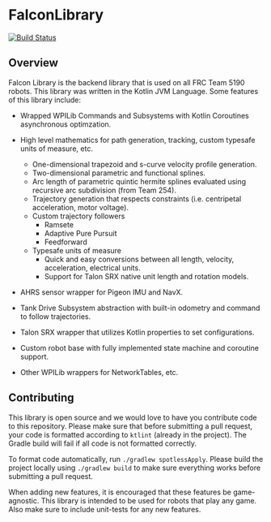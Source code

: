 # FalconLibrary
[![Build Status](https://dev.azure.com/frc5190/FRC%202018%20Power%20Up/_apis/build/status/Falcon%20Library)](https://dev.azure.com/frc5190/FRC%202018%20Power%20Up/_build/latest?definitionId=2)

## Overview

Falcon Library is the backend library that is used on all FRC Team 5190 robots. This library was written in the Kotlin JVM Language. Some features of this library include:

 * Wrapped WPILib Commands and Subsystems with Kotlin Coroutines asynchronous optimzation.

 * High level mathematics for path generation, tracking, custom typesafe units of measure, etc.
    * One-dimensional trapezoid and s-curve velocity profile generation.
    * Two-dimensional parametric and functional splines.
    * Arc length of parametric quintic hermite splines evaluated using recursive arc subdivision (from Team 254).
    * Trajectory generation that respects constraints (i.e. centripetal acceleration, motor voltage).
    * Custom trajectory followers
        * Ramsete
        * Adaptive Pure Pursuit
        * Feedforward
    * Typesafe units of measure
        * Quick and easy conversions between all length, velocity, acceleration, electrical units.
        * Support for Talon SRX native unit length and rotation models.

 * AHRS sensor wrapper for Pigeon IMU and NavX.

 * Tank Drive Subsystem abstraction with built-in odometry and command to follow trajectories.

 * Talon SRX wrapper that utilizes Kotlin properties to set configurations.

 * Custom robot base with fully implemented state machine and coroutine support.

 * Other WPILib wrappers for NetworkTables, etc.

## Contributing

This library is open source and we would love to have you contribute code to this repository. Please make sure that before submitting a pull request, your code is formatted according to `ktlint` (already in the project). The Gradle build will fail if all code is not formatted correctly.

To format code automatically, run `./gradlew spotlessApply`. Please build the project locally using `./gradlew build` to make sure everything works before submitting a pull request. 

When adding new features, it is encouraged that these features be game-agnostic. This library is intended to be used for robots that play any game. Also make sure to include unit-tests for any new features.



